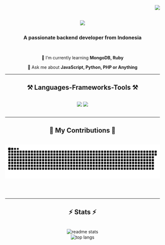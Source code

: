 <img align="right" src="https://komarev.com/ghpvc/?username=monteksz&label=Profile%20views&color=0e75b6&style=flat" />

<h1 align="center">
    <img src="https://readme-typing-svg.herokuapp.com/?font=Righteous&size=35&center=true&vCenter=true&width=500&height=70&duration=4000&lines=Hi+There!+👋;+I'm+Mizan!;" />
</h1>

<h3 align="center">A passionate backend developer from Indonesia</h3>

<br/>

<div align="center">
 
 🌱 I’m currently learning **MongoDB, Ruby**

💬 Ask me about **JavaScript, Python, PHP or Anything**

 </div>

 <hr/>
 
<h2 align="center">⚒️ Languages-Frameworks-Tools ⚒️</h2>
<br/>
<div align="center">
    <img src="https://skillicons.dev/icons?i=azure,gcp,dotnet,firebase,docker,vscode,github,git,postman" />
    <img src="https://skillicons.dev/icons?i=nodejs,python,javascript,express,php,nextjs,ruby,react,mysql,sqlite,mongodb" /><br>
</div>

<br/>
<hr/>

<div align="center">
  <h2>🐍 My Contributions 🐍</h2>
  <br>
  <img alt="snake eating my contributions" src="https://github.com/monteksz/monteksz/blob/output/github-contribution-grid-snake-dark.svg" />
  
  <br/><br/>
</div>

<hr/>

<h2 align="center">⚡ Stats ⚡</h2>
<br>
<div align=center>
  <img width=330 src="https://github-readme-stats-salesp07.vercel.app/api?username=monteksz&count_private=true&show_icons=true&theme=react&rank_icon=github&border_radius=10" alt="readme stats" />
  <br/>
  <img width=325 align="center" src="https://github-readme-stats-salesp07.vercel.app/api/top-langs/?username=monteksz&hide=HTML&langs_count=8&layout=compact&theme=react&border_radius=10&size_weight=0.5&count_weight=0.5&exclude_repo=github-readme-stats" alt="top langs" />
</div>

<br/><br/>
